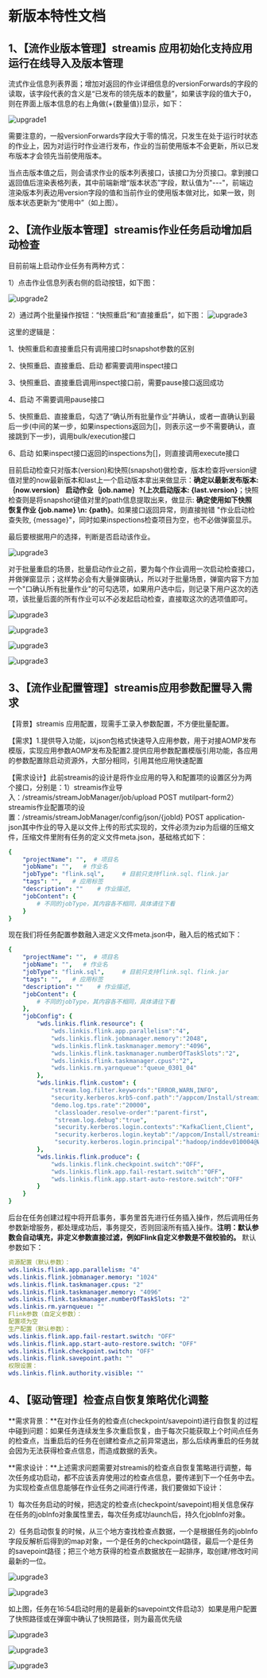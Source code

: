 # 新版本特性文档

## 1、【流作业版本管理】streamis 应用初始化支持应用运行在线导入及版本管理

流式作业信息列表界面；增加对返回的作业详细信息的versionForwards的字段的读取，该字段代表的含义是“已发布的领先版本的数量”，如果该字段的值大于0，则在界面上版本信息的右上角做(+{数量值})显示，如下：

![upgrade1](../../../images/upgrade1.png)

需要注意的，一般versionForwards字段大于零的情况，只发生在处于运行时状态的作业上，因为对运行时作业进行发布，作业的当前使用版本不会更新，所以已发布版本才会领先当前使用版本。

当点击版本值之后，则会请求作业的版本列表接口，该接口为分页接口。拿到接口返回值后渲染表格列表，其中前端新增“版本状态”字段，默认值为"---"，前端边渲染版本列表边用version字段的值和当前作业的使用版本做对比，如果一致，则版本状态更新为“使用中”（如上图）。

##  2、【流作业版本管理】streamis作业任务启动增加启动检查 

目前前端上启动作业任务有两种方式：

1）点击作业信息列表右侧的启动按钮，如下图：

![upgrade2](../../../images/upgrade2.png)

2）通过两个批量操作按钮：“快照重启”和“直接重启”，如下图：
![upgrade3](../../../images/upgrade3.png)

这里的逻辑是：

1、快照重启和直接重启只有调用接口时snapshot参数的区别  

2、快照重启、直接重启、启动 都需要调用inspect接口  

3、快照重启、直接重启调用inspect接口前，需要pause接口返回成功  

4、启动 不需要调用pause接口  

5、快照重启、直接重启，勾选了“确认所有批量作业”并确认，或者一直确认到最后一步(中间的某一步，如果inspections返回为[]，则表示这一步不需要确认，直接跳到下一步)，调用bulk/execution接口  

6、启动 如果inspect接口返回的inspections为[]，则直接调用execute接口 

目前启动检查只对版本(version)和快照(snapshot)做检查，版本检查将version键值对里的now最新版本和last上一个启动版本拿出来做显示：**确定以最新发布版本: ｛now.version｝ 启动作业｛job.name｝?(上次启动版本: {last.version}**；快照检查则是将snapshot键值对里的path信息提取出来，做显示: **确定使用如下快照恢复作业 {job.name} \n: {path}**。如果接口返回异常，则直接抛错 "作业启动检查失败, {message}"，同时如果inspections检查项目为空，也不必做弹窗显示。

最后要根据用户的选择，判断是否启动该作业。

![upgrade3](../../../images/upgrade4.png)

对于批量重启的场景，批量启动作业之前，要为每个作业调用一次启动检查接口，并做弹窗显示；这样势必会有大量弹窗确认，所以对于批量场景，弹窗内容下方加一个"口确认所有批量作业"的可勾选项，如果用户选中后，则记录下用户这次的选项，该批量后面的所有作业可以不必发起启动检查，直接取这次的选项值即可。

![upgrade3](../../../images/upgrade5.png)

![upgrade3](../../../images/upgrade6.png)

![upgrade3](../../../images/upgrade7.png)

![upgrade3](../../../images/upgrade8.png)

## 3、【流作业配置管理】streamis应用参数配置导入需求

【背景】streamis 应用配置，现需手工录入参数配置，不方便批量配置。 

【需求】1.提供导入功能，以json包格式快速导入应用参数，用于对接AOMP发布模版，实现应用参数AOMP发布及配置2.提供应用参数配置模版引用功能，各应用的参数配置除启动资源外，大部分相同，引用其他应用快速配置 

【需求设计】此前streamis的设计是将作业应用的导入和配置项的设置区分为两个接口，分别是：1）streamis作业导入：/streamis/streamJobManager/job/upload POST mutilpart-form2）streamis作业配置项的设置：/streamis/streamJobManager/config/json/{jobId} POST application-json其中作业的导入是以文件上传的形式实现的，文件必须为zip为后缀的压缩文件，压缩文件里附有任务的定义文件meta.json，基础格式如下：

```yaml
{
	"projectName": "",  # 项目名
	"jobName": "",   # 作业名
	"jobType": "flink.sql",		# 目前只支持flink.sql、flink.jar
	"tags": "",   # 应用标签
	"description": ""    # 作业描述,
	"jobContent": {
		# 不同的jobType，其内容各不相同，具体请往下看
	}
}
```

现在我们将任务配置参数融入进定义文件meta.json中，融入后的格式如下：

```yaml
{
	"projectName": "",  # 项目名
	"jobName": "",   # 作业名
	"jobType": "flink.sql",		# 目前只支持flink.sql、flink.jar
	"tags": "",   # 应用标签
	"description": ""    # 作业描述,
	"jobContent": {
		# 不同的jobType，其内容各不相同，具体请往下看
	},
    "jobConfig": {
        "wds.linkis.flink.resource": {
    		"wds.linkis.flink.app.parallelism":"4",
    		"wds.linkis.flink.jobmanager.memory":"2048",
    		"wds.linkis.flink.taskmanager.memory":"4096",
    		"wds.linkis.flink.taskmanager.numberOfTaskSlots":"2",
    		"wds.linkis.flink.taskmanager.cpus":"2",
    		"wds.linkis.rm.yarnqueue":"queue_0301_04"
    	},
    	"wds.linkis.flink.custom": {
            "stream.log.filter.keywords":"ERROR,WARN,INFO",
            "security.kerberos.krb5-conf.path":"/appcom/Install/streamis/krb5.conf",
            "demo.log.tps.rate":"20000",
             "classloader.resolve-order":"parent-first",
             "stream.log.debug":"true",
             "security.kerberos.login.contexts":"KafkaClient,Client",
             "security.kerberos.login.keytab":"/appcom/Install/streamis/hadoop.keytab",
             "security.kerberos.login.principal":"hadoop/inddev010004@WEBANK.COM"
    	},
    	"wds.linkis.flink.produce": {
    	    "wds.linkis.flink.checkpoint.switch":"OFF",
    		"wds.linkis.flink.app.fail-restart.switch":"OFF",
    		"wds.linkis.flink.app.start-auto-restore.switch":"OFF"
    	}
    }
}
```

后台在任务创建过程中将开启事务，事务里首先进行任务插入操作，然后调用任务参数新增服务，都处理成功后，事务提交，否则回滚所有插入操作。**注明：默认参数会自动填充，非定义参数直接过滤，例如Flink自定义参数是不做校验的。**  默认参数如下：

```yaml
资源配置（默认参数）：
wds.linkis.flink.app.parallelism: "4"
wds.linkis.flink.jobmanager.memory: "1024"
wds.linkis.flink.taskmanager.cpus: "2"
wds.linkis.flink.taskmanager.memory: "4096"
wds.linkis.flink.taskmanager.numberOfTaskSlots: "2"
wds.linkis.rm.yarnqueue: ""
Flink参数（自定义参数）：
配置项为空
生产配置（默认参数）：
wds.linkis.flink.app.fail-restart.switch: "OFF"
wds.linkis.flink.app.start-auto-restore.switch: "OFF"
wds.linkis.flink.checkpoint.switch: "OFF"
wds.linkis.flink.savepoint.path: ""
权限设置：
wds.linkis.flink.authority.visible: ""
```

## 4、【驱动管理】检查点自恢复策略优化调整

**需求背景：**在对作业任务的检查点(checkpoint/savepoint)进行自恢复的过程中碰到问题：如果任务连续发生多次重启恢复，由于每次只能获取上个时间点任务的检查点，当重启后的任务在创建检查点之前异常退出，那么后续再重启的任务就会因为无法获得检查点信息，而造成数据的丢失。

**需求设计：**上述需求问题需要对streamis的检查点自恢复策略进行调整，每次任务成功启动，都不应该丢弃使用过的检查点信息，要传递到下一个任务中去。为实现检查点信息能够在作业任务之间进行传递，我们要做如下设计：

1）每次任务启动的时候，把选定的检查点(checkpoint/savepoint)相关信息保存在任务的jobInfo对象属性里去，每次任务成功launch后，持久化jobInfo对象。

2）任务启动恢复的时候，从三个地方查找检查点数据，一个是根据任务的jobInfo字段反解析后得到的map对象，一个是任务的checkpoint路径，最后一个是任务的savepoint路径；把三个地方获得的检查点数据放在一起排序，取创建/修改时间最新的一位。

![upgrade3](../../../images/update_version1.png)

![upgrade3](../../../images/update_version2.png)

如上图，任务在16:54启动时用的是最新的savepoint文件启动3）如果是用户配置了快照路径或在弹窗中确认了快照路径，则为最高优先级

![upgrade3](../../../images/update_version3.png)

![upgrade3](../../../images/update_version4.png)

![upgrade3](../../../images/update_version5.png)

